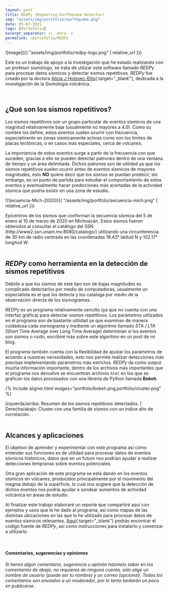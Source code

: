 ```yaml
---
layout: post
title: REDPy (Repeating Earthquake Detector)
img: "assets/img/portfolio/earthquake.png"
date: 05-07-2021
tags: [Portafolio]
excerpt_separator: <!--more-->
permalink: /portafolio/REDPy
---
```

![image]({{ "assets/img/portfolio/redpy-logo.png" | relative_url }})

Este es un trabajo de apoyo a la investigación que he estado realizando con un profesor sismólogo, se trata de utilizar este software llamado _REDPy_ para procesar datos sísmicos y detectar sismos repetitivos.<!--more--> _REDPy_ fue creado por la doctora [Alicia J Hotovec-Ellis](https://www.usgs.gov/staff-profiles/alicia-j-hotovec-ellis?qt-staff_profile_science_products=3#qt-staff_profile_science_products){:target="_blank"}, dedicada a la investigación de la Sismología volcánica.

<br>

## ¿Qué son los sismos repetitivos?
Los sismos repetitivos son un grupo particular de eventos sísmicos de una magnitud relativamente baja (usualmente no mayores a 4.0). Como su nombre los define, estos eventos suelen ocurrir con frecuencia, especialmente en zonas sísmicamente activas como son los límites de placas tectónicas, o en casos más especiales, cerca de volcanes.

La importancia de estos eventos surge a partir de la frecuencia con que suceden, gracias a ello se pueden detectar patrones dentro de una ventana de tiempo y un área delimitada. Dichos patrones son de utilidad ya que los sismos repetitivos suelen ocurrir antes de eventos sísmicos de mayores magnitudes, esto **NO** quiere decir que los sismos se puedan predecir, sin embargo, es un punto de partida para estudiar el comportamiento de estos eventos y eventualmente hacer predicciones más acertadas de la actividad sísmica que podría existir en una zona de estudio.

![Secuencia-Mich-2020]({{ "/assets/img/portfolio/secuencia-mich.png" | relative_url }})
<figcaption style="text-align: left;">Epicentros de los sismos que conforman la secuencia sísmica del 5 de enero al 10 de
marzo de 2020 en Michoacán. Estos sismos fueron obtenidos al consultar el catálogo del SSN
(http://www2.ssn.unam.mx:8080/catalogo/) utilizando una circunferencia de 30 km de radio
centrada en las coordenadas 19.43° latitud N y 102.17° longitud W.</figcaption>

<br>

## _REDPy_ como herramienta en la detección de sismos repetitivos
Debido a que los sismos de este tipo son de bajas magnitudes es complicado detectarlos por medio de computadoras, usualmente un especialista es el que los detecta y los cataloga por medio de la observación directa de los sismogramas.

_REDPy_ es un programa relativamente sencillo (ya que no cuenta con una interfaz gráfica) para detectar sismos repetitivos. Los parámetros utilizados en el programa son de bastante utilidad ya que examinan de manera cuidadosa cada sismograma y mediante un algoritmo llamado _STA / LTA_ (Short Time Average over Long Time Average) determinan si los eventos son sismos o ruido, escribiré más sobre este algoritmo en un post de mi blog.

El programa también cuenta con la flexibilidad de ajustar los parámetros de acuerdo a nuestras necesidades, esto nos permite realizar detecciones más precisas implementando parámetros más estrictos. _REDPy_ da como output mucha información importante, dentro de los archivos más importantes que el programa nos devuelve se encuentran archivos `html` en los que se grafican los datos procesados con una librería de Python llamada **Bokeh**.

{% include aligner.html
  images="portfolio/bokeh.png,portfolio/cluster.png"
%}

<figcaption>Izquierda/arriba: Resumen de los sismos repetitivos detectados. | Derecha/abajo: Cluster con una familia de sismos con un índice alto de correlación.</figcaption>

<br>

## Alcances y aplicaciones
El objetivo de aprender y experimentar con este programa así como entender sus funciones es de utilidad para procesar datos de eventos sísmicos históricos, datos que en un futuro nos podrían ayudar a realizar detecciones tempranas sobre eventos potenciales.

Otra gran aplicación de este programa se está dando en los eventos sísmicos en volcanes, producidos principalmente por el movimento del magma debajo de la superficie, lo cual nos sugiere que la detección de dichos eventos nos podría ayudar a sondear aumentos de actividad volcánica en áreas de estudio.

Al finalizar este trabajo elaboraré un reporte que compartiré aquí con ejemplos y usos que le he dado al programa, así como mapas de las distintas ubicaciones en las que lo he utilizado para procesar datos de eventos sísmicos relevantes. [Aquí](https://github.com/ahotovec/REDPy){:target="_blank"} podrás encontrar el código fuente de *REDPy*, así como instrucciones para instalarlo y comenzar a utilizarlo.

<br>

#### Comentarios, sugerencias y opiniones
_Si tienes algún comentario, sugerencia u opinión házmelo saber en los comentarios de abajo, no requieres de ninguna cuenta, sólo elige un nombre de usuario (puede ser tu nombre) y un correo (opcional). Todos los comentarios son enviados a un moderador, por lo tanto tardarán un poco en publicarse._
